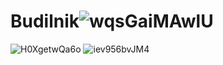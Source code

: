 # Budilnik![wqsGaiMAwlU](https://user-images.githubusercontent.com/103641285/163716850-5bcdcda5-3f67-45c3-8c09-c5f2ea09307a.jpg)
![H0XgetwQa6o](https://user-images.githubusercontent.com/103641285/163716852-b89e6c91-a44d-4143-830b-88c58dd15944.jpg)
![iev956bvJM4](https://user-images.githubusercontent.com/103641285/163716853-fe4f86f4-75b9-4c35-90a5-fdff69a894e1.jpg)
